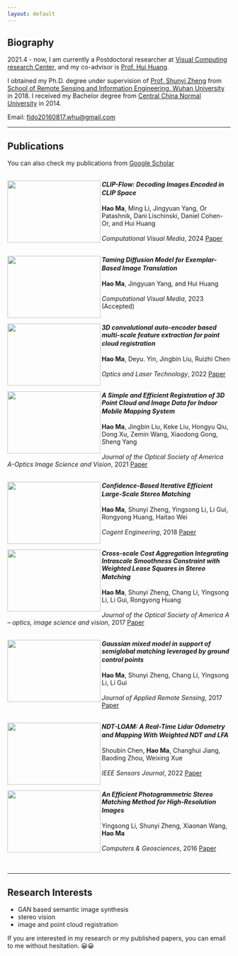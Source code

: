 ```yaml
---
layout: default
---
```


<!-- ![Portrait](resources/portrait.jpg) -->

## Biography

2021.4 - now, I am currently a Postdoctoral researcher at [Visual Computing research Center](https://vcc.tech), and my co-advisor is [Prof. Hui Huang](https://vcc.tech/~huihuang).

I obtained my Ph.D. degree under supervision of [Prof. Shunyi Zheng](http://jszy.whu.edu.cn/zhengshunyi/en/index.htm) from [School of Remote Sensing and Information Engineering, Wuhan University](http://rsgis.whu.edu.cn/) in 2018. I received my Bachelor degree from [Central China Normal University](https://github.com/fido20160817/fido20160817.github.io.git) in 2014.

Email: [fido20160817.whu@gmail.com](fido20160817.whu@gmail.com)

* * *

## Publications
You can also check my publications from [Google Scholar](https://scholar.google.com/citations?hl=zh-CN&user=zqkEkUoAAAAJ)<br><br>


<img align="left" width="210" height="140" src="resources/teaser_clip_flow.jpg">

**_CLIP-Flow: Decoding Images Encoded in CLIP Space_**　　　　　　 <br><br>
**Hao Ma**, Ming Li, Jingyuan Yang, Or Patashnik, Dani Lischinski, Daniel Cohen-Or,  and Hui Huang<br><br>
_Computational Visual Media_, 2024 [Paper](https://link.springer.com/article/10.1007/s41095-023-0375-z?fromPaywallRec=false)<br><br>

<img align="left" width="210" height="140" src="resources/ExeDDPM_GraphicalAbstract.png">

**_Taming Diffusion Model for Exemplar-Based Image Translation_**　　　　　　 <br><br>
**Hao Ma**, Jingyuan Yang, and Hui Huang<br><br>
_Computational Visual Media_, 2023 (Accepted)<br><br>

<img align="left" width="210" height="140" src="resources/3D-CAE.png">

**_3D convolutional auto-encoder based multi-scale feature extraction for point cloud registration_**　　　　　　 <br><br>
**Hao Ma**, Deyu. Yin, Jingbin Liu, Ruizhi Chen<br><br>
_Optics and Laser Technology_, 2022 [Paper](https://doi.org/10.1016/j.optlastec.2022.107860)<br><br>

<img align="left" width="210" height="140" src="resources/simple&efficient.png">

**_A Simple and Efficient Registration of 3D Point Cloud and Image Data for Indoor Mobile Mapping System_**　　　　　　 <br><br>
**Hao Ma**, Jingbin Liu, Keke Liu, Hongyu Qiu, Dong Xu, Zemin Wang, Xiaodong Gong, Sheng Yang<br><br>
_Journal of the Optical Society of America A-Optics Image Science and Vision_, 2021 [Paper](https://doi.org/10.1364/JOSAA.414042)<br><br>

<img align="left" width="210" height="140" src="resources/confidence.png">

**_Confidence-Based Iterative Efficient Large-Scale Stereo Matching_**　　　　　　 <br><br>
**Hao Ma**, Shunyi Zheng, Yingsong Li, Li Gui, Rongyong Huang, Haitao Wei<br><br>
_Cogent Engineering_, 2018 [Paper](https://www.tandfonline.com/doi/full/10.1080/23311916.2018.1427676)<br><br>

<img align="left" width="210" height="140" src="resources/csca.png">

**_Cross-scale Cost Aggregation Integrating Intrascale Smoothness Constraint with Weighted Lease Squares in Stereo Matching_**　　　　　　 <br><br>
**Hao Ma**, Shunyi Zheng, Chang Li, Yingsong Li, Li Gui, Rongyong Huang<br><br>
_Journal of the Optical Society of America A – optics, image science and vision_, 2017 [Paper](https://doi.org/10.1364/JOSAA.34.000648)<br><br>

<img align="left" width="210" height="140" src="resources/gaussian.png">

**_Gaussian mixed model in support of semiglobal matching leveraged by ground control points_**　　　　　　 <br><br>
**Hao Ma**, Shunyi Zheng, Chang Li, Yingsong Li, Li Gui<br><br>
_Journal of Applied Remote Sensing_, 2017 [Paper](https://doi.org/10.1117/1.JRS.11.025014)<br><br>

<img align="left" width="210" height="140" src="resources/NDT-LOAM.png">

**_NDT-LOAM: A Real-Time Lidar Odometry and Mapping With Weighted NDT and LFA_**　　　　　　 <br><br>
Shoubin Chen, **Hao Ma**, Changhui Jiang, Baoding Zhou, Weixing Xue<br><br>
_IEEE Sensors Journal_, 2022 [Paper](https://ieeexplore.ieee.org/document/9664540?source=authoralert)<br><br>

<img align="left" width="210" height="140" src="resources/efficentHighResolution.png">

**_An Efficient Photogrammetric Stereo Matching Method for High-Resolution Images_**　　　　　　 <br><br>
Yingsong Li, Shunyi Zheng, Xiaonan Wang, **Hao Ma**<br><br>
_Computers & Geosciences_, 2016 [Paper](https://doi.org/10.1016/j.cageo.2016.09.002)<br><br><br>


* * *

## Research Interests
* GAN based semantic image synthesis
* stereo vision
* image and point cloud registration 

If you are interested in my research or my published papers, you can email to me without hesitation. 😀😀
